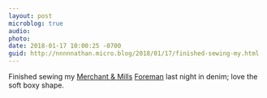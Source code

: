 ```yaml
---
layout: post
microblog: true
audio: 
photo: 
date: 2018-01-17 10:00:25 -0700
guid: http://nnnnnathan.micro.blog/2018/01/17/finished-sewing-my.html
---
```

Finished sewing my [Merchant & Mills](http://merchantandmills.com/) [Foreman](http://merchantandmills.com/store/patterns/the-foreman/) last night in denim; love the soft boxy shape.
